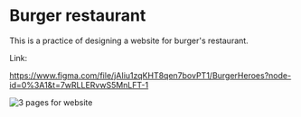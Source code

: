 # Burger restaurant

This is a practice of designing a website for burger's restaurant.

Link:

https://www.figma.com/file/jAIiu1zqKHT8qen7bovPT1/BurgerHeroes?node-id=0%3A1&t=7wRLLERvwS5MnLFT-1

![3 pages for website](https://user-images.githubusercontent.com/120313863/230938350-8af2a433-18b8-4db0-9787-b5d41d58792f.png)
